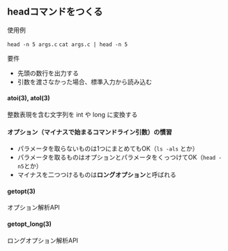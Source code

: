 ## headコマンドをつくる

使用例

`head -n 5 args.c`
`cat args.c | head -n 5`

要件

- 先頭の数行を出力する  
- 引数を渡さなかった場合、標準入力から読み込む

#### atoi(3), atol(3)

整数表現を含む文字列を int や long に変換する

#### オプション（マイナスで始まるコマンドライン引数）の慣習

- パラメータを取らないものは1つにまとめてもOK（`ls -als` とか）
- パラメータを取るものはオプションとパラメータをくっつけてOK（`head -n5`とか）
- マイナスを二つつけるものは**ロングオプション**と呼ばれる

#### getopt(3)

オプション解析API

#### getopt_long(3)

ロングオプション解析API